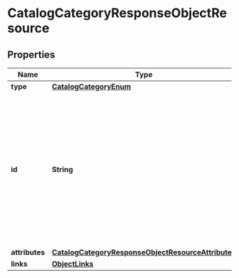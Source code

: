 # CatalogCategoryResponseObjectResource

## Properties
Name | Type | Description | Notes
------------ | ------------- | ------------- | -------------
**type** | [**CatalogCategoryEnum**](CatalogCategoryEnum.md) |  | 
**id** | **String** | The catalog category ID is a compound ID (string), with format: &#x60;{integration}:::{catalog}:::{external_id}&#x60;. Currently, the only supported integration type is &#x60;$custom&#x60;, and the only supported catalog is &#x60;$default&#x60;. | 
**attributes** | [**CatalogCategoryResponseObjectResourceAttributes**](CatalogCategoryResponseObjectResourceAttributes.md) |  | 
**links** | [**ObjectLinks**](ObjectLinks.md) |  | 
